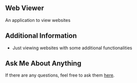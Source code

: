 ## Web Viewer
An application to view websites
## Additional Information
- Just viewing websites with some additional functionalities
## Ask Me About Anything
If there are any questions, feel free to ask them [here](https://github.com/ChibiKev/WebViewer/issues).